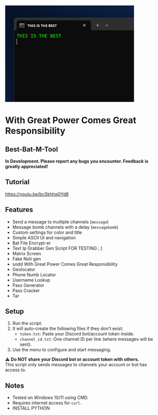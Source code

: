 ![Banner](https://github.com/NFCsamurai/Best-Bat-M-Tool/raw/main/banner.png)
# With Great Power Comes Great Responsibility

## Best-Bat-M-Tool
**In Development. Please report any bugs you encounter. Feedback is greatly appreciated!**

## Tutorial
https://youtu.be/bcSkhhqGYd8

## Features

- Send a message to multiple channels (`message`)
- Message bomb channels with a delay (`messagebomb`)
- Custom settings for color and title
- Simple ASCII UI and navigation
- Bat File Encrypt-er
- Text Ip Grabber Gen Script FOR TESTING ; ]
- Matrix Screen
- Fake Noti gen
- sodd With Great Power Comes Great Responsibility
- Geolocator
- Phone Numb Locator
- Username Lookup
- Pass Generator
- Pass Cracker
- Tar



## Setup

1. Run the script.
2. It will auto-create the following files if they don't exist:
    - `token.txt`: Paste your Discord bot/account token inside.
    - `channel_id.txt`: One channel ID per line (where messages will be sent).
3. Use the menu to configure and start messaging.

⚠️ **Do NOT share your Discord bot or account token with others.**  
This script only sends messages to channels your account or bot has access to.

## Notes

- Tested on Windows 10/11 using CMD.
- Requires internet access for `curl`.
- INSTALL PYTHON
